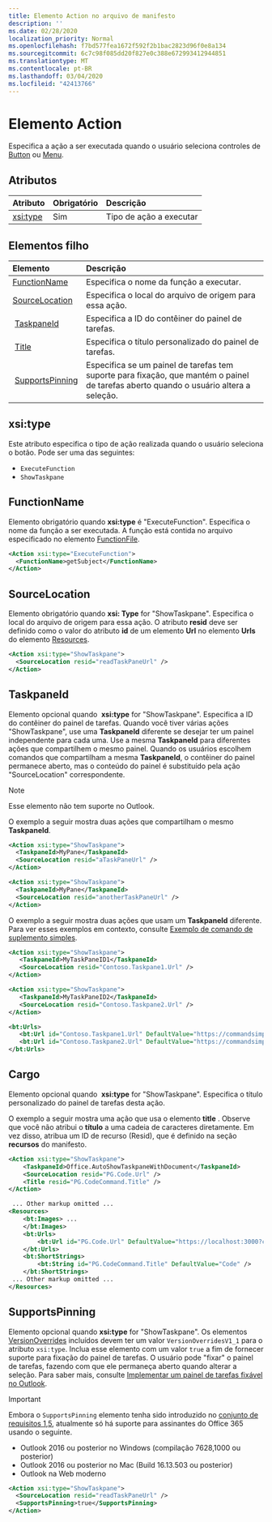 ```yaml
---
title: Elemento Action no arquivo de manifesto
description: ''
ms.date: 02/28/2020
localization_priority: Normal
ms.openlocfilehash: f7bd577fea1672f592f2b1bac2823d96f0e8a134
ms.sourcegitcommit: 6c7c98f085dd20f827e0c388e672993412944851
ms.translationtype: MT
ms.contentlocale: pt-BR
ms.lasthandoff: 03/04/2020
ms.locfileid: "42413766"
---
```

# <a name="action-element"></a>Elemento Action

Especifica a ação a ser executada quando o usuário seleciona controles de [Button](control.md#button-control) ou [Menu](control.md#menu-dropdown-button-controls).

## <a name="attributes"></a>Atributos

|  Atributo  |  Obrigatório  |  Descrição  |
|:-----|:-----|:-----|
|  [xsi:type](#xsitype)  |  Sim  | Tipo de ação a executar|

## <a name="child-elements"></a>Elementos filho

|  Elemento |  Descrição  |
|:-----|:-----|
|  [FunctionName](#functionname) |    Especifica o nome da função a executar. |
|  [SourceLocation](#sourcelocation) |    Especifica o local do arquivo de origem para essa ação. |
|  [TaskpaneId](#taskpaneid) | Especifica a ID do contêiner do painel de tarefas.|
|  [Title](#title) | Especifica o título personalizado do painel de tarefas.|
|  [SupportsPinning](#supportspinning) | Especifica se um painel de tarefas tem suporte para fixação, que mantém o painel de tarefas aberto quando o usuário altera a seleção.|
  

## <a name="xsitype"></a>xsi:type

Este atributo especifica o tipo de ação realizada quando o usuário seleciona o botão. Pode ser uma das seguintes:

- `ExecuteFunction`
- `ShowTaskpane`

## <a name="functionname"></a>FunctionName

Elemento obrigatório quando **xsi:type** é "ExecuteFunction". Especifica o nome da função a ser executada. A função está contida no arquivo especificado no elemento [FunctionFile](functionfile.md).

```xml
<Action xsi:type="ExecuteFunction">
  <FunctionName>getSubject</FunctionName>
</Action>
```

## <a name="sourcelocation"></a>SourceLocation

Elemento obrigatório quando **xsi: Type** for "ShowTaskpane". Especifica o local do arquivo de origem para essa ação. O atributo **resid** deve ser definido como o valor do atributo **id** de um elemento **Url** no elemento **Urls** do elemento [Resources](resources.md).

```xml
<Action xsi:type="ShowTaskpane">
  <SourceLocation resid="readTaskPaneUrl" />
</Action>
```  

## <a name="taskpaneid"></a>TaskpaneId

Elemento opcional quando  **xsi:type** for "ShowTaskpane". Especifica a ID do contêiner do painel de tarefas. Quando você tiver várias ações "ShowTaskpane", use uma **TaskpaneId** diferente se desejar ter um painel independente para cada uma. Use a mesma **TaskpaneId** para diferentes ações que compartilhem o mesmo painel. Quando os usuários escolhem comandos que compartilham a mesma **TaskpaneId**, o contêiner do painel permanece aberto, mas o conteúdo do painel é substituído pela ação "SourceLocation" correspondente.

> [!NOTE]
> Esse elemento não tem suporte no Outlook.

O exemplo a seguir mostra duas ações que compartilham o mesmo **TaskpaneId**.

```xml
<Action xsi:type="ShowTaskpane">
  <TaskpaneId>MyPane</TaskpaneId>
  <SourceLocation resid="aTaskPaneUrl" />
</Action>

<Action xsi:type="ShowTaskpane">
  <TaskpaneId>MyPane</TaskpaneId>
  <SourceLocation resid="anotherTaskPaneUrl" />
</Action>
```  

O exemplo a seguir mostra duas ações que usam um **TaskpaneId** diferente. Para ver esses exemplos em contexto, consulte [Exemplo de comando de suplemento simples](https://github.com/OfficeDev/Office-Add-in-Commands-Samples/blob/master/Simple/Manifest/SimpleAddin.xml).

```xml
<Action xsi:type="ShowTaskpane">
   <TaskpaneId>MyTaskPaneID1</TaskpaneId>
   <SourceLocation resid="Contoso.Taskpane1.Url" />
</Action>

<Action xsi:type="ShowTaskpane">
   <TaskpaneId>MyTaskPaneID2</TaskpaneId>
   <SourceLocation resid="Contoso.Taskpane2.Url" />
</Action>
```  

```xml
<bt:Urls>
   <bt:Url id="Contoso.Taskpane1.Url" DefaultValue="https://commandsimple.azurewebsites.net/Taskpane.html" />
   <bt:Url id="Contoso.Taskpane2.Url" DefaultValue="https://commandsimple.azurewebsites.net/Taskpane2.html" />
</bt:Urls>
```  

## <a name="title"></a>Cargo

Elemento opcional quando  **xsi:type** for "ShowTaskpane". Especifica o título personalizado do painel de tarefas desta ação.

O exemplo a seguir mostra uma ação que usa o elemento **title** . Observe que você não atribui o **título** a uma cadeia de caracteres diretamente. Em vez disso, atribua um ID de recurso (Resid), que é definido na seção **recursos** do manifesto.

```xml
<Action xsi:type="ShowTaskpane">
    <TaskpaneId>Office.AutoShowTaskpaneWithDocument</TaskpaneId>
    <SourceLocation resid="PG.Code.Url" />
    <Title resid="PG.CodeCommand.Title" />
</Action>

 ... Other markup omitted ...
<Resources>
    <bt:Images> ...
    </bt:Images>
    <bt:Urls>
        <bt:Url id="PG.Code.Url" DefaultValue="https://localhost:3000?commands=1" />
    </bt:Urls>
    <bt:ShortStrings>
        <bt:String id="PG.CodeCommand.Title" DefaultValue="Code" />
    </bt:ShortStrings>
 ... Other markup omitted ...
</Resources>
```

## <a name="supportspinning"></a>SupportsPinning

Elemento opcional quando **xsi:type** for "ShowTaskpane". Os elementos [VersionOverrides](versionoverrides.md) incluídos devem ter um valor `VersionOverridesV1_1` para o atributo `xsi:type`. Inclua esse elemento com um valor `true` a fim de fornecer suporte para fixação do painel de tarefas. O usuário pode "fixar" o painel de tarefas, fazendo com que ele permaneça aberto quando alterar a seleção. Para saber mais, consulte [Implementar um painel de tarefas fixável no Outlook](../../outlook/pinnable-taskpane.md).

> [!IMPORTANT]
> Embora o `SupportsPinning` elemento tenha sido introduzido no [conjunto de requisitos 1,5](../objectmodel/requirement-set-1.5/outlook-requirement-set-1.5.md), atualmente só há suporte para assinantes do Office 365 usando o seguinte.
> - Outlook 2016 ou posterior no Windows (compilação 7628,1000 ou posterior)
> - Outlook 2016 ou posterior no Mac (Build 16.13.503 ou posterior)
> - Outlook na Web moderno

```xml
<Action xsi:type="ShowTaskpane">
  <SourceLocation resid="readTaskPaneUrl" />
  <SupportsPinning>true</SupportsPinning>
</Action>
```
